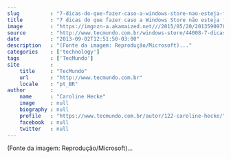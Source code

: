 ```yaml
---
slug          : "7-dicas-do-que-fazer-caso-a-windows-store-nao-esteja-funcionando"
title         : "7 dicas do que fazer caso a Windows Store não esteja funcionando"
image         : "https://imgnzn-a.akamaized.net///2015/05/20/20135909781867-t1200x480.jpg"
source        : "http://www.tecmundo.com.br/windows-store/44008-7-dicas-do-que-fazer-caso-a-windows-store-nao-esteja-funcionando.htm"
date          : "2013-09-02T12:51:50-03:00"
description   : "(Fonte da imagem: Reprodução/Microsoft)..."
categories    : ['technology']
tags          : ['TecMundo']
site          :
    title     : "TecMundo"
    url       : "http://www.tecmundo.com.br"
    locale    : "pt_BR"
author        :
    name      : "Caroline Hecke"
    image     : null
    biography : null
    profile   : "https://www.tecmundo.com.br/autor/122-caroline-hecke/"
    facebook  : null
    twitter   : null
---
```


(Fonte da imagem: Reprodução/Microsoft)...
